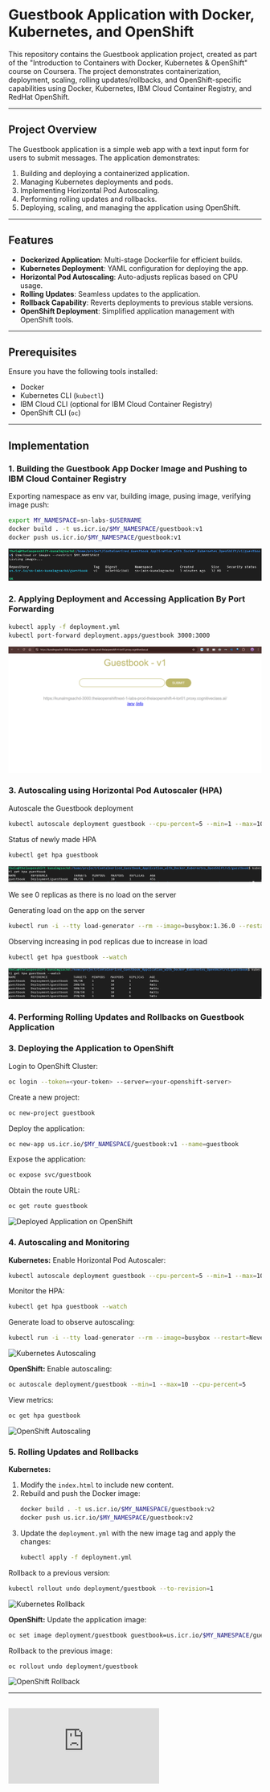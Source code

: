 # Guestbook Application with Docker, Kubernetes, and OpenShift

This repository contains the Guestbook application project, created as part of the "Introduction to Containers with Docker, Kubernetes & OpenShift" course on Coursera. The project demonstrates containerization, deployment, scaling, rolling updates/rollbacks, and OpenShift-specific capabilities using Docker, Kubernetes, IBM Cloud Container Registry, and RedHat OpenShift.

---

## Project Overview
The Guestbook application is a simple web app with a text input form for users to submit messages. The application demonstrates:

1. Building and deploying a containerized application.
2. Managing Kubernetes deployments and pods.
3. Implementing Horizontal Pod Autoscaling.
4. Performing rolling updates and rollbacks.
5. Deploying, scaling, and managing the application using OpenShift.

---

## Features
- **Dockerized Application**: Multi-stage Dockerfile for efficient builds.
- **Kubernetes Deployment**: YAML configuration for deploying the app.
- **Horizontal Pod Autoscaling**: Auto-adjusts replicas based on CPU usage.
- **Rolling Updates**: Seamless updates to the application.
- **Rollback Capability**: Reverts deployments to previous stable versions.
- **OpenShift Deployment**: Simplified application management with OpenShift tools.

---

## Prerequisites
Ensure you have the following tools installed:

- Docker
- Kubernetes CLI (`kubectl`)
- IBM Cloud CLI (optional for IBM Cloud Container Registry)
- OpenShift CLI (`oc`)

---

## Implementation

### 1. Building the Guestbook App Docker Image and Pushing to IBM Cloud Container Registry

Exporting namespace as env var, building image, pusing image, verifying image push:
```bash
export MY_NAMESPACE=sn-labs-$USERNAME
docker build . -t us.icr.io/$MY_NAMESPACE/guestbook:v1
docker push us.icr.io/$MY_NAMESPACE/guestbook:v1
```

![Docker Image in IBM Cloud Container Registry](/images/crimages.png)

### 2. Applying Deployment and Accessing Application By Port Forwarding

```bash
kubectl apply -f deployment.yml
kubectl port-forward deployment.apps/guestbook 3000:3000
```
![Deployed Application on Kubernetes](/images/app.png)

### 3. Autoscaling using Horizontal Pod Autoscaler (HPA)

Autoscale the Guestbook deployment
```bash
kubectl autoscale deployment guestbook --cpu-percent=5 --min=1 --max=10
```

Status of newly made HPA
```bash
kubectl get hpa guestbook
```

![New HPA](/images/hpa.png)

We see 0 replicas as there is no load on the server

Generating load on the app on the server
```bash
kubectl run -i --tty load-generator --rm --image=busybox:1.36.0 --restart=Never /bin/sh -c "while sleep 0.01; do wget -q -O- <app URL>; done"
```

Observing increasing in pod replicas due to increase in load
```bash
kubectl get hpa guestbook --watch
```

![Increase in Pod Replicas by Autoscaling after Increasing Load on Server](/images/hpa2.png)

### 4. Performing Rolling Updates and Rollbacks on Guestbook Application


### 3. Deploying the Application to OpenShift
Login to OpenShift Cluster:
```bash
oc login --token=<your-token> --server=<your-openshift-server>
```

Create a new project:
```bash
oc new-project guestbook
```

Deploy the application:
```bash
oc new-app us.icr.io/$MY_NAMESPACE/guestbook:v1 --name=guestbook
```

Expose the application:
```bash
oc expose svc/guestbook
```

Obtain the route URL:
```bash
oc get route guestbook
```

![Deployed Application on OpenShift](path/to/openshift-deployment-image)

### 4. Autoscaling and Monitoring
**Kubernetes:**
Enable Horizontal Pod Autoscaler:
```bash
kubectl autoscale deployment guestbook --cpu-percent=5 --min=1 --max=10
```

Monitor the HPA:
```bash
kubectl get hpa guestbook --watch
```

Generate load to observe autoscaling:
```bash
kubectl run -i --tty load-generator --rm --image=busybox --restart=Never -- /bin/sh -c "while sleep 0.01; do wget -q -O- http://localhost:3000; done"
```

![Kubernetes Autoscaling](path/to/kubernetes-autoscaling-image)

**OpenShift:**
Enable autoscaling:
```bash
oc autoscale deployment/guestbook --min=1 --max=10 --cpu-percent=5
```

View metrics:
```bash
oc get hpa guestbook
```

![OpenShift Autoscaling](path/to/openshift-autoscaling-image)

### 5. Rolling Updates and Rollbacks
**Kubernetes:**
1. Modify the `index.html` to include new content.
2. Rebuild and push the Docker image:
   ```bash
   docker build . -t us.icr.io/$MY_NAMESPACE/guestbook:v2
   docker push us.icr.io/$MY_NAMESPACE/guestbook:v2
   ```
3. Update the `deployment.yml` with the new image tag and apply the changes:
   ```bash
   kubectl apply -f deployment.yml
   ```

Rollback to a previous version:
```bash
kubectl rollout undo deployment/guestbook --to-revision=1
```

![Kubernetes Rollback](path/to/kubernetes-rollback-image)

**OpenShift:**
Update the application image:
```bash
oc set image deployment/guestbook guestbook=us.icr.io/$MY_NAMESPACE/guestbook:v2
```

Rollback to the previous image:
```bash
oc rollout undo deployment/guestbook
```

![OpenShift Rollback](path/to/openshift-rollback-image)

---

## ![Course Certificate](https://github.com/KunalSachdev2005/Containerized_Guestbook_Application_with_Docker_Kubernetes_OpenShift/blob/main/Introduction_to_Containers_with_Docker_Kubernetes_%26_OpenShift_5U3I6K29W297.pdf)
